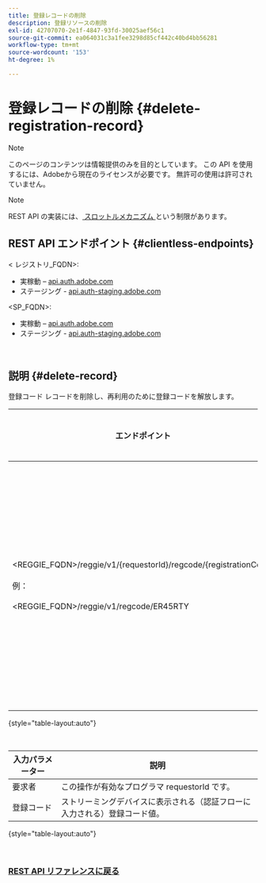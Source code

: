 ```yaml
---
title: 登録レコードの削除
description: 登録リソースの削除
exl-id: 42707070-2e1f-4847-93fd-30025aef56c1
source-git-commit: ea064031c3a1fee3298d85cf442c40bd4bb56281
workflow-type: tm+mt
source-wordcount: '153'
ht-degree: 1%

---
```


# 登録レコードの削除 {#delete-registration-record}

>[!NOTE]
>
>このページのコンテンツは情報提供のみを目的としています。 この API を使用するには、Adobeから現在のライセンスが必要です。 無許可の使用は許可されていません。

>[!NOTE]
>
> REST API の実装には、[ スロットルメカニズム ](/help/authentication/throttling-mechanism.md) という制限があります。

## REST API エンドポイント {#clientless-endpoints}

&lt; レジストリ_FQDN>:

* 実稼動 – [api.auth.adobe.com](http://api.auth.adobe.com/)
* ステージング - [api.auth-staging.adobe.com](http://api.auth-staging.adobe.com/)

&lt;SP_FQDN>:

* 実稼動 – [api.auth.adobe.com](http://api.auth.adobe.com/)
* ステージング - [api.auth-staging.adobe.com](http://api.auth-staging.adobe.com/)

</br>


## 説明 {#delete-record}

登録コード レコードを削除し、再利用のために登録コードを解放します。

| エンドポイント | 呼び出 </br> 元 | 入力   </br> パラメーター | HTTP </br> メソッド | 応答 | HTTP </br>Response |
| --- | --- | --- | --- | --- | --- |
| &lt;REGGIE_FQDN>/reggie/v1/{requestorId}/regcode/{registrationCode}</br></br> 例：</br></br>&lt;REGGIE_FQDN>/reggie/v1/regcode/ER45RTY | ストリーミングアプリ </br></br> プログラマ </br></br> サービス | 1.要求者 ID </br>    （パスコンポーネント） </br>2.  登録コード </br>    （パスコンポーネント） | DELETE | なし | 204 |

{style="table-layout:auto"}

</br>

| 入力パラメーター | 説明 |
| --- | --- |
| 要求者 | この操作が有効なプログラマ requestorId です。 |
| 登録コード | ストリーミングデバイスに表示される（認証フローに入力される）登録コード値。 |

{style="table-layout:auto"}

</br>

### [REST API リファレンスに戻る ](/help/authentication/rest-api-reference.md)

